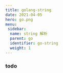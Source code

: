 ```yaml
---
title: golang-string
date: 2021-04-05
hero: go.png
menu:
 sidebar:
  name: string 解析
  parent: go
  identifier: go-string
  weight: 1
---
```


### todo